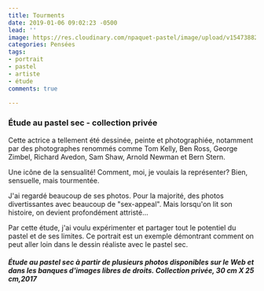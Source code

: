 ```yaml
---
title: Tourments
date: 2019-01-06 09:02:23 -0500
lead: ''
image: https://res.cloudinary.com/npaquet-pastel/image/upload/v1547388216/22310685_1970891043180133_2561922179685130983_n.jpg
categories: Pensées
tags:
- portrait
- pastel
- artiste
- étude
comments: true

---
```

### Étude au pastel sec - collection privée

Cette actrice a tellement été dessinée, peinte et photographiée, notamment par des photographes renommés  comme Tom Kelly, Ben Ross, George Zimbel, Richard Avedon, Sam Shaw, Arnold Newman et Bern Stern.

Une icône de la sensualité! Comment, moi, je voulais la représenter? Bien, sensuelle, mais tourmentée.

J'ai regardé beaucoup de ses photos. Pour la majorité, des photos divertissantes avec beaucoup de "sex-appeal". Mais lorsqu'on lit son histoire, on devient profondément attristé...

Par cette étude, j'ai voulu expérimenter et partager tout le potentiel du pastel et de ses limites. Ce portrait est un exemple démontrant comment on peut aller loin dans le dessin réaliste avec le pastel sec.

##### **Étude au pastel sec à partir de plusieurs photos disponibles sur le Web et dans les banques d'images libres de droits. Collection privée, 30 cm X 25 cm,2017**